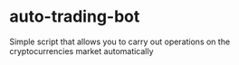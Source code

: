# auto-trading-bot
Simple script that allows you to carry out operations on the cryptocurrencies market automatically
